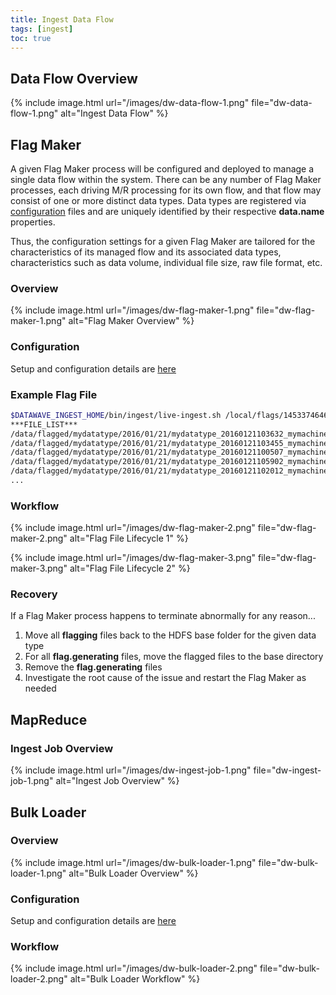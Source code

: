 ```yaml
---
title: Ingest Data Flow
tags: [ingest]
toc: true
---
```


## Data Flow Overview   

{% include image.html url="/images/dw-data-flow-1.png" file="dw-data-flow-1.png" alt="Ingest Data Flow" %}

## Flag Maker

A given Flag Maker process will be configured and deployed to manage a single data flow within the system. There can be
any number of Flag Maker processes, each driving M/R processing for its own flow, and that flow may consist of one or more
distinct data types. Data types are registered via [configuration](configuration#data-type-configuration) files and are uniquely
identified by their respective **data.name** properties.

Thus, the configuration settings for a given Flag Maker are tailored for the characteristics of its managed flow and its
associated data types, characteristics such as data volume, individual file size, raw file format, etc.

### Overview

{% include image.html url="/images/dw-flag-maker-1.png" file="dw-flag-maker-1.png" alt="Flag Maker Overview" %}

### Configuration

Setup and configuration details are [here](configuration#flag-maker-configuration)

### Example Flag File

```bash
$DATAWAVE_INGEST_HOME/bin/ingest/live-ingest.sh /local/flags/1453374646.00_mydatatype_20160121103632_mymachine_16f803c3a4eff08c7.seq+784.flag.inprogress 150 -inputFormat datawave.ingest.input.reader.event.EventSequenceFileInputFormat -inputFileLists -inputFileListMarker ***FILE_LIST***
***FILE_LIST***
/data/flagged/mydatatype/2016/01/21/mydatatype_20160121103632_mymachine_16f803c3a4eff08c7.seq
/data/flagged/mydatatype/2016/01/21/mydatatype_20160121103455_mymachine_26d06d0502a022163.seq
/data/flagged/mydatatype/2016/01/21/mydatatype_20160121100507_mymachine_21732b5e75f12c859.seq
/data/flagged/mydatatype/2016/01/21/mydatatype_20160121105902_mymachine_32fb2a1590733dcfa.seq
/data/flagged/mydatatype/2016/01/21/mydatatype_20160121102012_mymachine_267877fd6f6f24357.seq
...
```

### Workflow

{% include image.html url="/images/dw-flag-maker-2.png" file="dw-flag-maker-2.png" alt="Flag File Lifecycle 1" %}

{% include image.html url="/images/dw-flag-maker-3.png" file="dw-flag-maker-3.png" alt="Flag File Lifecycle 2" %}

### Recovery

If a Flag Maker process happens to terminate abnormally for any reason...
1. Move all **flagging** files back to the HDFS base folder for the given data type
2. For all **flag.generating** files, move the flagged files to the base directory
3. Remove the **flag.generating** files
4. Investigate the root cause of the issue and restart the Flag Maker as needed

## MapReduce

### Ingest Job Overview

{% include image.html url="/images/dw-ingest-job-1.png" file="dw-ingest-job-1.png" alt="Ingest Job Overview" %}

## Bulk Loader

### Overview

{% include image.html url="/images/dw-bulk-loader-1.png" file="dw-bulk-loader-1.png" alt="Bulk Loader Overview" %}

### Configuration

Setup and configuration details are [here](configuration#bulk-loader-configuration)

### Workflow

{% include image.html url="/images/dw-bulk-loader-2.png" file="dw-bulk-loader-2.png" alt="Bulk Loader Workflow" %}


